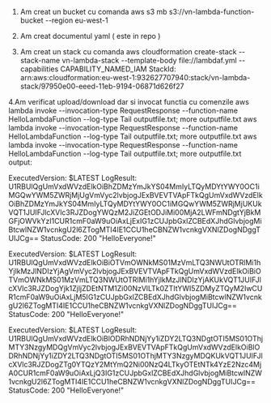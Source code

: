 1. Am creat un bucket cu comanda aws s3 mb s3://vn-lambda-function-bucket --region eu-west-1

2. Am creat documentul yaml ( este in repo )

3. Am creat un stack cu comanda aws cloudformation create-stack --stack-name vn-lambda-stack --template-body file://lambdaf.yml --capabilities CAPABILITY_NAMED_IAM
StackId: arn:aws:cloudformation:eu-west-1:932627707940:stack/vn-lambda-stack/97950e00-eeed-11eb-9194-06871d626f27

4.Am verificat upload/download dar si invocat functia cu comenzile 
aws lambda invoke --invocation-type RequestResponse --function-name HelloLambdaFunction --log-type Tail outputfile.txt;  more outputfile.txt
aws lambda invoke --invocation-type RequestResponse --function-name HelloLambdaFunction --log-type Tail outputfile.txt;  more outputfile.txt
aws lambda invoke --invocation-type RequestResponse --function-name HelloLambdaFunction --log-type Tail outputfile.txt;  more outputfile.txt
output:

ExecutedVersion: $LATEST
LogResult: U1RBUlQgUmVxdWVzdElkOiBhZDMzYmJkYS04MmIyLTQyMDYtYWY0OC1iMGQwYWM5ZWRjMjUgVmVyc2lvbjogJExBVEVTVApFTkQgUmVxdWVzdElkOiBhZDMzYmJkYS04MmIyLTQyMDYtYWY0OC1iMGQwYWM5ZWRjMjUKUkVQT1JUIFJlcXVlc3RJZDogYWQzM2JiZGEtODJiMi00MjA2LWFmNDgtYjBkMGFjOWVkYzI1CUR1cmF0aW9uOiAxLjExIG1zCUJpbGxlZCBEdXJhdGlvbjogMiBtcwlNZW1vcnkgU2l6ZTogMTI4IE1CCU1heCBNZW1vcnkgVXNlZDogNDggTUIJCg==
StatusCode: 200
"HelloEveryone!"

ExecutedVersion: $LATEST
LogResult: U1RBUlQgUmVxdWVzdElkOiBiOTVmOWNkMS01MzVmLTQ3NWUtOTRlMi1hYjlkMzJlNDIzYjAgVmVyc2lvbjogJExBVEVTVApFTkQgUmVxdWVzdElkOiBiOTVmOWNkMS01MzVmLTQ3NWUtOTRlMi1hYjlkMzJlNDIzYjAKUkVQT1JUIFJlcXVlc3RJZDogYjk1ZjljZDEtNTM1Zi00NzVlLTk0ZTItYWI5ZDMyZTQyM2IwCUR1cmF0aW9uOiAxLjM5IG1zCUJpbGxlZCBEdXJhdGlvbjogMiBtcwlNZW1vcnkgU2l6ZTogMTI4IE1CCU1heCBNZW1vcnkgVXNlZDogNDggTUIJCg==
StatusCode: 200
"HelloEveryone!"

ExecutedVersion: $LATEST
LogResult: U1RBUlQgUmVxdWVzdElkOiBlODRhNDNjYy1iZDY2LTQ3NDgtOTI5MS01OThjMTY3NzgyMDQgVmVyc2lvbjogJExBVEVTVApFTkQgUmVxdWVzdElkOiBlODRhNDNjYy1iZDY2LTQ3NDgtOTI5MS01OThjMTY3NzgyMDQKUkVQT1JUIFJlcXVlc3RJZDogZTg0YTQzY2MtYmQ2Ni00NzQ4LTkyOTEtNTk4YzE2Nzc4MjA0CUR1cmF0aW9uOiAxLjQ3IG1zCUJpbGxlZCBEdXJhdGlvbjogMiBtcwlNZW1vcnkgU2l6ZTogMTI4IE1CCU1heCBNZW1vcnkgVXNlZDogNDggTUIJCg==
StatusCode: 200
"HelloEveryone!"



